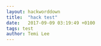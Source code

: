 ```yaml
---
layout: hackworddown
title:  "hack test"
date:   2017-09-09 03:19:49 +0100
tags: test
author: Temi Lee
---
```

